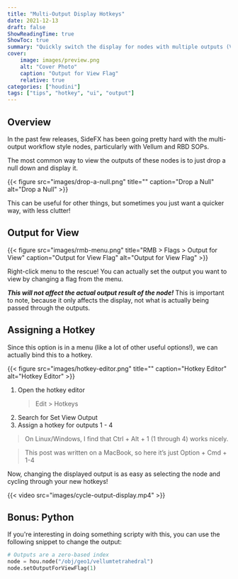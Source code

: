 ```yaml
---
title: "Multi-Output Display Hotkeys"
date: 2021-12-13
draft: false
ShowReadingTime: true
ShowToc: true
summary: "Quickly switch the display for nodes with multiple outputs (Vellum, Split, RBD, etc.) without a Null"
cover:
    image: images/preview.png
    alt: "Cover Photo"
    caption: "Output for View Flag"
    relative: true
categories: ["houdini"]
tags: ["tips", "hotkey", "ui", "output"]
---
```


## Overview

In the past few releases, SideFX has been going pretty hard with the multi-output workflow style nodes, particularly with Vellum and RBD SOPs.

The most common way to view the outputs of these nodes is to just drop a null down and display it.

{{< figure src="images/drop-a-null.png" title="" caption="Drop a Null" alt="Drop a Null" >}}

This can be useful for other things, but sometimes you just want a quicker way, with less clutter!

## Output for View

{{< figure src="images/rmb-menu.png" title="RMB > Flags > Output for View" caption="Output for View Flag" alt="Output for View Flag" >}}

Right-click menu to the rescue! You can actually set the output you want to view by changing a flag from the menu.

***This will not affect the actual output result of the node!*** This is important to note, because it only affects the display, not what is actually being passed through the outputs.

## Assigning a Hotkey

Since this option is in a menu (like a lot of other useful options!), we can actually bind this to a hotkey.

{{< figure src="images/hotkey-editor.png" title="" caption="Hotkey Editor" alt="Hotkey Editor" >}}

1. Open the hotkey editor
    > Edit > Hotkeys
2. Search for Set View Output
3. Assign a hotkey for outputs 1 - 4

> On Linux/Windows, I find that Ctrl + Alt + 1 (1 through 4) works nicely.

> This post was written on a MacBook, so here it’s just Option + Cmd + 1-4

Now, changing the displayed output is as easy as selecting the node and cycling through your new hotkeys!

{{< video src="images/cycle-output-display.mp4" >}}

## Bonus: Python

If you're interesting in doing something scripty with this, you can use the following snippet to change the output:

```python
# Outputs are a zero-based index
node = hou.node("/obj/geo1/vellumtetrahedral")
node.setOutputForViewFlag(1)
```
